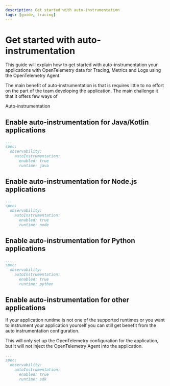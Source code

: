 ```yaml
---
description: Get started with auto-instrumentation
tags: [guide, tracing]
---
```

# Get started with auto-instrumentation

This guide will explain how to get started with auto-instrumentation your applications with OpenTelemetry data for Tracing, Metrics and Logs using the OpenTelemetry Agent.

The main benefit of auto-instrumentation is that is requires little to no effort on the part of the team developing the application. The main challenge it that it offers few ways of

Auto-instrumentation

## Enable auto-instrumentation for Java/Kotlin applications

```yaml
...
spec:
  observability:
    autoInstrumentation:
      enabled: true
      runtime: java
```

## Enable auto-instrumentation for Node.js applications

```yaml
...
spec:
  observability:
    autoInstrumentation:
      enabled: true
      runtime: node
```

## Enable auto-instrumentation for Python applications

```yaml
...
spec:
  observability:
    autoInstrumentation:
      enabled: true
      runtime: python
```

## Enable auto-instrumentation for other applications

If your application runtime is not one of the supported runtimes or you want to instrument your application yourself you can still get benefit from the auto instrumentation configuration.

This will only set up the OpenTelemetry configuration for the application, but it will not inject the OpenTelemetry Agent into the application.

```yaml
...
spec:
  observability:
    autoInstrumentation:
      enabled: true
      runtime: sdk
```
